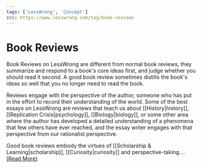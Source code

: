 ```yaml
---
tags: ['LessWrong', 'Concept']
src: https://www.lesswrong.com/tag/book-reviews
---
```


# Book Reviews
Book Reviews on LessWrong are different from normal book reviews; they summarize and respond to a book's core ideas first, and judge whether you should read it second. A good book review sometimes distills the book's ideas so well that you no longer need to read the book.

Reviews engage with the perspective of the author, someone who has put in the effort to record their understanding of the world. Some of the best essays on LessWrong are reviews that teach us about [[History|history]], [[Replication Crisis|psychology]], [[Biology|biology]], or some other area where the author has developed a detailed understanding of a phenomena that few others have ever reached, and the essay writer engages with that perspective from our rationalist perspective.

Good book reviews embody the virtues of [[Scholarship & Learning|scholarship]], [[Curiosity|curiosity]] and perspective-taking....[(Read More)]()

